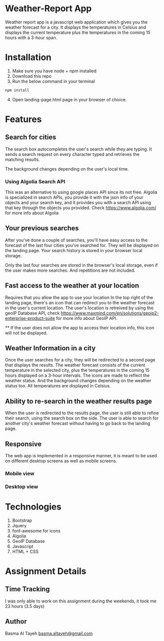 # Weather-Report App
Weather report app is a javascript web application which gives you the weather forecast for a city. It displays the temperatures in Celsius and displays the current temperature plus the temperatures in the coming 15 hours with a 3-hour span.

# Installation
1. Make sure you have node + npm installed
2. Download this repo
3. Run the below command in your terminal
```bash
npm install
```
4. Open landing-page.html page in your browser of choice.


# Features

## Search for cities
The search box autocompletes the user's search while they are typing. It sends a search request on every character typed and retrieves the matching results.

The background changes depending on the user's local time.

### Using Algolia Search API
This was an alternative to using google places API since its not free. Algolia is specialized in search APIs, you provide it with the json info of your objects and your search key, and it provides you with a search API using that key through the objects you provided.
Check https://www.algolia.com/ for more info about Algolia

## Your previous searches
After you've done a couple of searches, you'll have easy access to the forecast of the last four cities you've searched for. They will be displayed on the landing page. Your search history is stored in your browser local storage.

Only the last four searches are stored in the browser's local storage, even if the user makes more searches. And repetitions are not included.

## Fast access to the weather at your location
Requires that you allow the app to use your location
In the top right of the landing page, there's an icon that can redirect you to the weather forecast in the user's current location. The user's location is retreived by using the geoIP Database API, check https://www.maxmind.com/en/solutions/geoip2-enterprise-product-suite for more info about GeoIP API.

** If the user does not allow the app to access their location info, this icon will not be displayed.

## Weather Information in a city
Once the user searches for a city, they will be redirected to a second page that displays the results. The weather forecast consists of the current temperature in the selected city, plus the temperatures in the coming 15 hours displayed on a 3-hour intervals. The icons are made to reflect the weather status. And the background changes depending on the weather status too. All temperatures are displayed in Celsius.

## Ability to re-search in the weather results page
When the user is redirected to the results page, the user is still able to refine their search, using the search box on the side. The user is able to search for another city's weather forecast without having to go back to the landing page.

## Responsive
The web app is implemented in a responsive manner, it is meant to be used on different desktop screens as well as mobile screens.

### Mobile view

### Desktop view


# Technologies
1. Bootstrap
2. Jquery
3. font-awesome for icons
4. Algolia
5. GeoIP Database
6. Javascript
7. HTML + CSS

# Assignment Details
## Time Tracking
I was only able to work on this assignment during the weekends, it took me 23 hours (3.5 days)

## Author
Basma Al Tayeh
basma.altayeh@gmail.com


